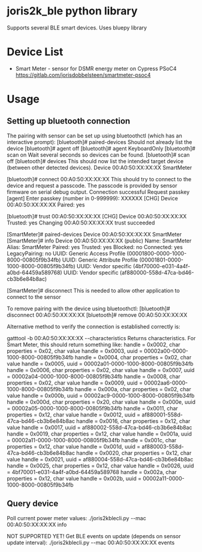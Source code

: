 joris2k_ble python library
==========================

Supports several BLE smart devices.
Uses bluepy library

Device List
===========

* Smart Meter - sensor for DSMR energy meter on Cypress PSoC4
  https://gitlab.com/jorisdobbelsteen/smartmeter-psoc4

Usage
=====

Setting up bluetooth connection
-------------------------------

The pairing with sensor can be set up using bluetoothctl (which has an interactive prompt):
  \[bluetooth\]\# paired-devices
  Should not already list the device
  \[bluetooth\]\# agent off
  \[bluetooth\]\# agent KeyboardOnly
  \[bluetooth\]\# scan on
  Wait several seconds so devices can be found.
  \[bluetooth\]\# scan off
  \[bluetooth\]\# devices
  This should now list the intended target device (between other detected devices).
  Device 00:A0:50:XX:XX:XX SmartMeter

  \[bluetooth\]\# connect 00:A0:50:XX:XX:XX
  This should try to connect to the device and request a passcode. The passcode is provided by 
  sensor firmware on serial debug output.
  Connection successful
  Request passkey
  \[agent\] Enter passkey (number in 0-999999): XXXXXX 
  \[CHG\] Device 00:A0:50:XX:XX:XX Paired: yes

  \[bluetooth\]\# trust 00:A0:50:XX:XX:XX
  \[CHG\] Device 00:A0:50:XX:XX:XX Trusted: yes
  Changing 00:A0:50:XX:XX:XX trust succeeded

  \[SmartMeter\]\# paired-devices
  Device 00:A0:50:XX:XX:XX SmartMeter
  \[SmartMeter\]\# info
  Device 00:A0:50:XX:XX:XX (public)
          Name: SmartMeter
          Alias: SmartMeter
          Paired: yes
          Trusted: yes
          Blocked: no
          Connected: yes
          LegacyPairing: no
          UUID: Generic Access Profile    (00001800-0000-1000-8000-00805f9b34fb)
          UUID: Generic Attribute Profile (00001801-0000-1000-8000-00805f9b34fb)
          UUID: Vendor specific           (4bf70000-e031-4a4f-a0bd-64459a589768)
          UUID: Vendor specific           (af880000-558d-47ca-bd46-cb3b6e84b8ac)

  \[SmartMeter\]\# disconnect
  This is needed to allow other application to connect to the sensor

To remove pairing with the device using bluetoothctl:
  [bluetooth]# disconnect 00:A0:50:XX:XX:XX
  [bluetooth]# remove 00:A0:50:XX:XX:XX

Alternative method to verify the connection is established correctly is:

gatttool -b 00:A0:50:XX:XX:XX --characteristics
  Returns characteristics. For Smart Meter, this should return something like:
  handle = 0x0002, char properties = 0x02, char value handle = 0x0003, uuid = 00002a00-0000-1000-8000-00805f9b34fb
  handle = 0x0004, char properties = 0x02, char value handle = 0x0005, uuid = 00002a01-0000-1000-8000-00805f9b34fb
  handle = 0x0006, char properties = 0x02, char value handle = 0x0007, uuid = 00002a04-0000-1000-8000-00805f9b34fb
  handle = 0x0008, char properties = 0x02, char value handle = 0x0009, uuid = 00002aa6-0000-1000-8000-00805f9b34fb
  handle = 0x000a, char properties = 0x02, char value handle = 0x000b, uuid = 00002ac9-0000-1000-8000-00805f9b34fb
  handle = 0x000d, char properties = 0x20, char value handle = 0x000e, uuid = 00002a05-0000-1000-8000-00805f9b34fb
  handle = 0x0011, char properties = 0x12, char value handle = 0x0012, uuid = af880001-558d-47ca-bd46-cb3b6e84b8ac
  handle = 0x0016, char properties = 0x12, char value handle = 0x0017, uuid = af880002-558d-47ca-bd46-cb3b6e84b8ac
  handle = 0x0019, char properties = 0x12, char value handle = 0x001a, uuid = 00002a11-0000-1000-8000-00805f9b34fb
  handle = 0x001c, char properties = 0x12, char value handle = 0x001d, uuid = af880003-558d-47ca-bd46-cb3b6e84b8ac
  handle = 0x0020, char properties = 0x12, char value handle = 0x0021, uuid = af880004-558d-47ca-bd46-cb3b6e84b8ac
  handle = 0x0025, char properties = 0x12, char value handle = 0x0026, uuid = 4bf70001-e031-4a4f-a0bd-64459a589768
  handle = 0x002a, char properties = 0x12, char value handle = 0x002b, uuid = 00002a11-0000-1000-8000-00805f9b34fb

Query device
------------
  Poll current power meter values:
  ./joris2kblecli.py --mac 00:A0:50:XX:XX:XX info

  NOT SUPPORTED YET! Get BLE events on update (depends on sensor update interval):
  ./joris2kblecli.py --mac 00:A0:50:XX:XX:XX events
